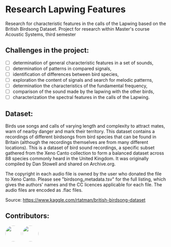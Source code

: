 # Research Lapwing Features
Research for characteristic features in the calls of the Lapwing based on the British Birdsong Dataset.
Project for research within Master's course Acoustic Systems, third semester

## Challenges in the project:
- [ ] determination of general characteristic features in a set of sounds,
- [ ] determination of patterns in compared signals,
- [ ] identification of differences between bird species,
- [ ] exploration the content of signals and search for melodic patterns,
- [ ] determination the characteristics of the fundamental frequency,
- [ ] comparison of the sound made by the lapwing with the other birds,
- [ ] characterization the spectral features in the calls of the Lapwing.

## Dataset:
Birds use songs and calls of varying length and complexity to attract mates, warn of nearby danger and mark their territory. This dataset contains a recordings of different birdsongs from bird species that can be found in Britain (although the recordings themselves are from many different locations). This is a dataset of bird sound recordings, a specific subset gathered from the Xeno Canto collection to form a balanced dataset across 88 species commonly heard in the United Kingdom. It was originally compiled by Dan Stowell and shared on Archive.org.

The copyright in each audio file is owned by the user who donated the file to Xeno Canto. Please see "birdsong_metadata.tsv" for the full listing, which gives the authors' names and the CC licences applicable for each file. The audio files are encoded as .flac files.

Source: https://www.kaggle.com/rtatman/british-birdsong-dataset

## Contributors:
<a href="https://github.com/Urbaniak97"><img src="https://github.com/Urbaniak97.png" height="auto" width="50" style="border-radius:50%"></a>
<a href="https://github.com/kalickiPawel"><img src="https://github.com/kalickiPawel.png" height="auto" width="50" style="border-radius:50%"></a>
